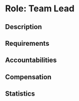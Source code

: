 # Role: Team Lead

## Description

## Requirements

## Accountabilities

## Compensation

## Statistics
